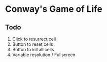 # Conway's Game of Life

## Todo
1. Click to resurrect cell
1. Button to reset cells
1. Button to kill all cells
1. Variable resolution / Fullscreen
